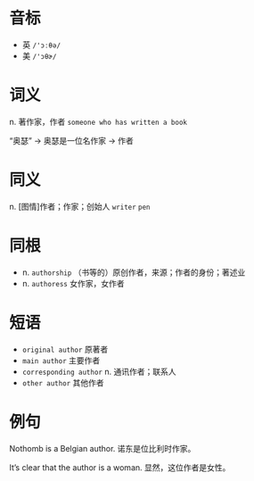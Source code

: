 # 音标

- 英 `/'ɔːθə/`
- 美 `/'ɔθɚ/`

# 词义

n. 著作家，作者
`someone who has written a book`



“奥瑟” → 奥瑟是一位名作家 → 作者

# 同义

n. [图情]作者；作家；创始人
`writer` `pen`

# 同根

- n. `authorship` （书等的）原创作者，来源；作者的身份；著述业
- n. `authoress` 女作家，女作者

# 短语

- `original author` 原著者
- `main author` 主要作者
- `corresponding author` n. 通讯作者；联系人
- `other author` 其他作者

# 例句

Nothomb is a Belgian author.
诺东是位比利时作家。

It’s clear that the author is a woman.
显然，这位作者是女性。



